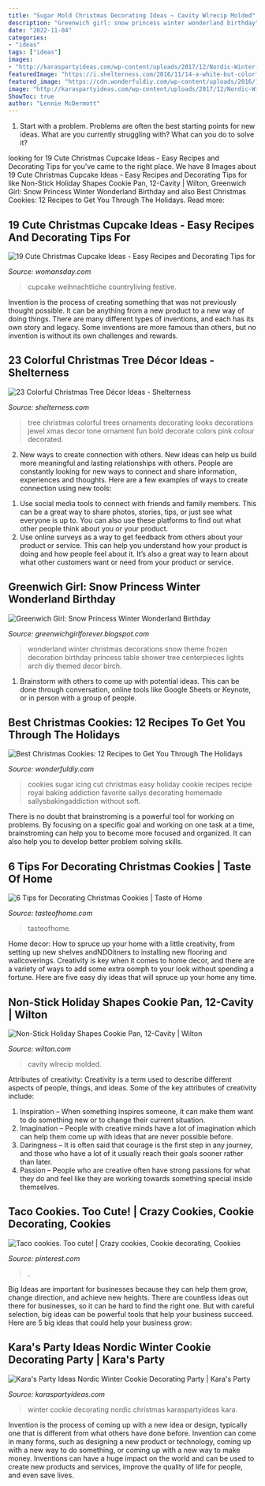 ```yaml
---
title: "Sugar Mold Christmas Decorating Ideas ~ Cavity Wlrecip Molded"
description: "Greenwich girl: snow princess winter wonderland birthday"
date: "2022-11-04"
categories:
- "ideas"
tags: ["ideas"]
images:
- "http://karaspartyideas.com/wp-content/uploads/2017/12/Nordic-Winter-Cookie-Decorating-Party-via-Karas-Party-Ideas-KarasPartyIdeas.com22.jpg"
featuredImage: "https://i.shelterness.com/2016/11/14-a-white-but-colorful-tree-looks-bold-and-fun.jpg"
featured_image: "https://cdn.wonderfuldiy.com/wp-content/uploads/2016/12/Sugar-cookies.jpg"
image: "http://karaspartyideas.com/wp-content/uploads/2017/12/Nordic-Winter-Cookie-Decorating-Party-via-Karas-Party-Ideas-KarasPartyIdeas.com22.jpg"
ShowToc: true
author: "Lennie McDermott"
---
```



1. Start with a problem. Problems are often the best starting points for new ideas. What are you currently struggling with? What can you do to solve it? 

	

		
looking for 19 Cute Christmas Cupcake Ideas - Easy Recipes and Decorating Tips for you've came to the right place. We have 8 Images about 19 Cute Christmas Cupcake Ideas - Easy Recipes and Decorating Tips for like Non-Stick Holiday Shapes Cookie Pan, 12-Cavity | Wilton, Greenwich Girl: Snow Princess Winter Wonderland Birthday and also Best Christmas Cookies: 12 Recipes to Get You Through The Holidays. Read more:
		
    
## 19 Cute Christmas Cupcake Ideas - Easy Recipes And Decorating Tips For

<img loading=lazy src="https://hips.hearstapps.com/wdy.h-cdn.co/assets/16/46/1479228485-easy-christmas-tree-cupcakes-recipe-4-of-9.jpg?crop=1.0xw:1xh;center,top&amp;resize=768:*" onerror="this.onerror=null;this.src='https://tse1.mm.bing.net/th?id=OIP.ooqMceYQ87rFHa1S_PBw6gHaLH&amp;pid=15.1';" alt="19 Cute Christmas Cupcake Ideas - Easy Recipes and Decorating Tips for">

_Source: womansday.com_

>cupcake weihnachtliche countryliving festive. 

	

Invention is the process of creating something that was not previously thought possible. It can be anything from a new product to a new way of doing things. There are many different types of inventions, and each has its own story and legacy. Some inventions are more famous than others, but no invention is without its own challenges and rewards.

    
## 23 Colorful Christmas Tree Décor Ideas - Shelterness

<img loading=lazy src="https://i.shelterness.com/2016/11/14-a-white-but-colorful-tree-looks-bold-and-fun.jpg" onerror="this.onerror=null;this.src='https://tse2.mm.bing.net/th?id=OIP.SljLdFuMn5u05rUj1UOz7QAAAA&amp;pid=15.1';" alt="23 Colorful Christmas Tree Décor Ideas - Shelterness">

_Source: shelterness.com_

>tree christmas colorful trees ornaments decorating looks decorations jewel xmas decor tone ornament fun bold decorate colors pink colour decorated. 

	

2. New ways to create connection with others.
New ideas can help us build more meaningful and lasting relationships with others. People are constantly looking for new ways to connect and share information, experiences and thoughts. Here are a few examples of ways to create connection using new tools: 
1) Use social media tools to connect with friends and family members. This can be a great way to share photos, stories, tips, or just see what everyone is up to. You can also use these platforms to find out what other people think about you or your product. 
2) Use online surveys as a way to get feedback from others about your product or service. This can help you understand how your product is doing and how people feel about it. It’s also a great way to learn about what other customers want or need from your product or service.

    
## Greenwich Girl: Snow Princess Winter Wonderland Birthday

<img loading=lazy src="https://3.bp.blogspot.com/_sVAY_ByxzC8/TTOZOwU5A9I/AAAAAAAAABk/cJ0kTPkB_CA/s1600/DSCN0852.JPG" onerror="this.onerror=null;this.src='https://tse4.mm.bing.net/th?id=OIP.gpEnsBmVAxFqXkbCxCYhCAHaJ4&amp;pid=15.1';" alt="Greenwich Girl: Snow Princess Winter Wonderland Birthday">

_Source: greenwichgirlforever.blogspot.com_

>wonderland winter christmas decorations snow theme frozen decoration birthday princess table shower tree centerpieces lights arch diy themed decor birch. 

	

1. Brainstorm with others to come up with potential ideas. This can be done through conversation, online tools like Google Sheets or Keynote, or in person with a group of people.

    
## Best Christmas Cookies: 12 Recipes To Get You Through The Holidays

<img loading=lazy src="https://cdn.wonderfuldiy.com/wp-content/uploads/2016/12/Sugar-cookies.jpg" onerror="this.onerror=null;this.src='https://tse4.mm.bing.net/th?id=OIP.NXpfSwSBN8FUpTwL5pnAbAHaLi&amp;pid=15.1';" alt="Best Christmas Cookies: 12 Recipes to Get You Through The Holidays">

_Source: wonderfuldiy.com_

>cookies sugar icing cut christmas easy holiday cookie recipes recipe royal baking addiction favorite sallys decorating homemade sallysbakingaddiction without soft. 

	

There is no doubt that brainstroming is a powerful tool for working on problems. By focusing on a specific goal and working on one task at a time, brainstroming can help you to become more focused and organized. It can also help you to develop better problem solving skills.

    
## 6 Tips For Decorating Christmas Cookies | Taste Of Home

<img loading=lazy src="https://www.tasteofhome.com/wp-content/uploads/2014/12/HC58313D68X_1200x12001.jpg" onerror="this.onerror=null;this.src='https://tse2.mm.bing.net/th?id=OIP.l6nPM0Hm0MMfskd3rj_c0AHaHa&amp;pid=15.1';" alt="6 Tips for Decorating Christmas Cookies | Taste of Home">

_Source: tasteofhome.com_

>tasteofhome. 

	

Home decor: How to spruce up your home with a little creativity, from setting up new shelves andNDOitners to installing new flooring and wallcoverings.
Creativity is key when it comes to home decor, and there are a variety of ways to add some extra oomph to your look without spending a fortune. Here are five easy diy ideas that will spruce up your home any time.

    
## Non-Stick Holiday Shapes Cookie Pan, 12-Cavity | Wilton

<img loading=lazy src="https://www.wilton.com/dw/image/v2/AAWA_PRD/on/demandware.static/-/Sites-wilton-product-master/default/dw4e90e8fc/images/product/2105-0-0544X/2105-0-0544X-Wilton-Non-Stick-Holiday-Shapes-Cookie-Pan-12-Cavity-L2.jpg?sw=1440&amp;sh=750&amp;sm=fit" onerror="this.onerror=null;this.src='https://tse1.mm.bing.net/th?id=OIP._ptrckr4ttRvsAiRjoHyBAHaHa&amp;pid=15.1';" alt="Non-Stick Holiday Shapes Cookie Pan, 12-Cavity | Wilton">

_Source: wilton.com_

>cavity wlrecip molded. 

	

Attributes of creativity:
Creativity is a term used to describe different aspects of people, things, and ideas. Some of the key attributes of creativity include: 
1. Inspiration – When something inspires someone, it can make them want to do something new or to change their current situation.
2. Imagination – People with creative minds have a lot of imagination which can help them come up with ideas that are never possible before. 
3. Daringness – It is often said that courage is the first step in any journey, and those who have a lot of it usually reach their goals sooner rather than later. 
4. Passion – People who are creative often have strong passions for what they do and feel like they are working towards something special inside themselves.

    
## Taco Cookies. Too Cute! | Crazy Cookies, Cookie Decorating, Cookies

<img loading=lazy src="https://i.pinimg.com/736x/35/2b/7a/352b7a891b4938f36ee73e276a984fc3--cookie-decorating-cookies.jpg" onerror="this.onerror=null;this.src='https://tse4.mm.bing.net/th?id=OIP.GUlz9SvItnHB9j1-Lfqa6QHaLW&amp;pid=15.1';" alt="Taco cookies. Too cute! | Crazy cookies, Cookie decorating, Cookies">

_Source: pinterest.com_

>. 

	

Big Ideas are important for businesses because they can help them grow, change direction, and achieve new heights. There are countless ideas out there for businesses, so it can be hard to find the right one. But with careful selection, big ideas can be powerful tools that help your business succeed. Here are 5 big ideas that could help your business grow: 

    
## Kara&#039;s Party Ideas Nordic Winter Cookie Decorating Party | Kara&#039;s Party

<img loading=lazy src="http://karaspartyideas.com/wp-content/uploads/2017/12/Nordic-Winter-Cookie-Decorating-Party-via-Karas-Party-Ideas-KarasPartyIdeas.com22.jpg" onerror="this.onerror=null;this.src='https://tse4.mm.bing.net/th?id=OIP.sSXdrELzrfMnVXwygSav-wHaLJ&amp;pid=15.1';" alt="Kara&#039;s Party Ideas Nordic Winter Cookie Decorating Party | Kara&#039;s Party">

_Source: karaspartyideas.com_

>winter cookie decorating nordic christmas karaspartyideas kara. 

	

Invention is the process of coming up with a new idea or design, typically one that is different from what others have done before. Invention can come in many forms, such as designing a new product or technology, coming up with a new way to do something, or coming up with a new way to make money. Inventions can have a huge impact on the world and can be used to create new products and services, improve the quality of life for people, and even save lives.

